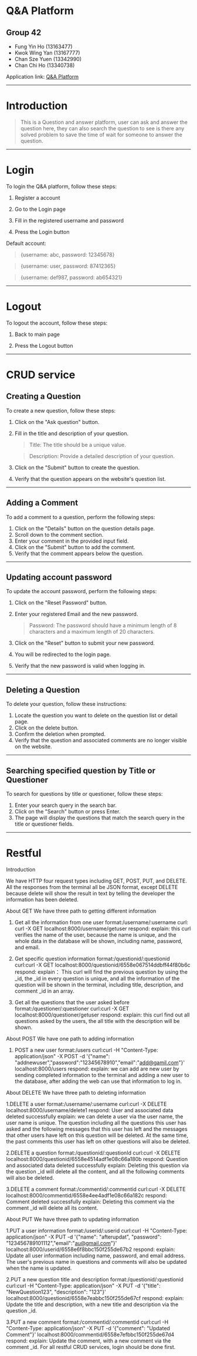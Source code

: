 # Q&A Platform

## Group 42
- Fung Yin Ho (13163477)
- Kwok Wing Yan (13167777)
- Chan Sze Yuen (13342990)
- Chan Chi Ho (13340738)

Application link: [Q&A Platform](https://qanda-1osh.onrender.com/)
********************************************
# Introduction
> This is a Question and answer platform, user can ask and answer the question here, they can also search the question to see is there any solved problem to save the time of wait for someone to answer the question.
 *******************************************
# Login

To login the Q&A platform, follow these steps:

1. Register a account

2. Go to the Login page

3. Fill in the registered username and password

4. Press the Login button

Default account:

> {username: abc, password: 12345678}

> {username: user, password: 87412365}

> {username: def987, password: ab654321}

********************************************
# Logout

To logout the account, follow these steps:

1. Back to main page

2. Press the Logout button

********************************************
# CRUD service
## Creating a Question
To create a new question, follow these steps:

1. Click on the "Ask question" button.
2.  Fill in the title and description of your question. 
	> Title: The title should be a unique value.

	> Description: Provide a detailed description of your question.
3. Click on the "Submit" button to create the question.
4. Verify that the question appears on the website's question list.

********************************************
## Adding a Comment
To add a comment to a question, perform the following steps:

1. Click on the "Details" button on the question details page.
2. Scroll down to the comment section.
3. Enter your comment in the provided input field.
4. Click on the "Submit" button to add the comment.
5. Verify that the comment appears below the question.


********************************************
## Updating account password
To update the account password, perform the following steps:

1. Click on the "Reset Password" button.
2. Enter your registered Email and the new password. 
	> Password: The password should have a minimum length of 8 characters and a maximum length of 20 characters.

3. Click on the "Reset" button to submit your new password.
4. You will be redirected to the login page.
5. Verify that the new password is valid when logging in.

********************************************
## Deleting a Question
To delete your question, follow these instructions:

1. Locate the question you want to delete on the question list or detail page.
2. Click on the delete button.
3. Confirm the deletion when prompted.
4. Verify that the question and associated comments are no longer visible on the website.

********************************************
## Searching specified question by Title or Questioner
To search for questions by title or questioner, follow these steps:

1. Enter your search query in the search bar.
2. Click on the "Search" button or press Enter.
3. The page will display the questions that match the search query in the title or questioner fields.

********************************************
# Restful
Introduction

We have HTTP four request types including GET, POST, PUT, and DELETE. All the responses from the terminal all be JSON format, except DELETE because delete will show the result in text by telling the developer the information has been deleted.

About GET
We have three path to getting different information

1. Get all the information from one user
format:/username/:username
curl: curl -X GET localhost:8000/username/getuser
respond:
explain: this curl verifies the name of the user, because the name is unique, and the whole data in the database will be shown, including name, password, and email. 

2. Get specific question information
format:/questionid/:questionid
curl:curl -X GET localhost:8000/questionid/6558e067514ddbff44f80b6c
respond:
explain： This curl will find the previous question by using the _id, the _id in every question is unique, and all the information of the question will be shown in the terminal, including title, description, and comment _id in an array.

3. Get all the questions that the user asked before
format:/questioner/:questioner
curl:curl -X GET localhost:8000/questioner/getuser
respond:
explain: this curl find out all questions asked by the users, the all title with the description will be shown.

About POST
We have one path to adding information

1. POST a new user
format:/users
curl:curl -H "Content-Type: application/json" -X POST -d '{"name": "addnewuser","password":"12345678910","email":"add@gamil.com"}' localhost:8000/users
respond:
explain: we can add are new user by sending completed information to the terminal and adding a new user to the database, after adding the web can use that information to log in.

About DELETE
We have three path to deleting information

1.DELETE a user
format:/username/:username
curl:curl -X DELETE localhost:8000/username/delete1
respond: User and associated data deleted successfully
explain: we can delete a user via the user name, the user name is unique. The question including all the questions this user has asked and the following messages that this user has left and the messages that other users have left on this question will be deleted. At the same time, the past comments this user has left on other questions will also be deleted.

2.DELETE a question
format:/questionid/:questionId
curl:curl -X DELETE localhost:8000/questionid/6558e4514adf1e08c66a180b
respond: Question and associated data deleted successfully
explain: Deleting this question via the question _id will delete all the content, and all the following comments will also be deleted.

3.DELETE a comment
format:/commentid/:commentid
curl:curl -X DELETE localhost:8000/commentid/6558e4ee4adf1e08c66a182c
respond: Comment deleted successfully
explain: Deleting this comment via the comment _id will delete all its content.

About PUT
We have three path to updating information

1.PUT a user information
format:/userid/:userid
curl:curl -H "Content-Type: application/json" -X PUT -d '{"name": "afterupdat", "password": "123456789101112","email":"au@gmail.com"}' localhost:8000/userid/6558e6f8bbc150f255de67b2
respond:
explain: Update all user information including name, password, and email address. The user's previous name in questions and comments will also be updated when the name is updated.

2.PUT a new question title and description
format:/questionid/:questionid
curl:curl -H "Content-Type: application/json" -X PUT -d '{"title": "NewQuestion123", "description": "123"}' localhost:8000/questionid/6558e7eabbc150f255de67cf
respond:
explain: Update the title and description, with a new  title and description via the question _id.

3.PUT a new comment
format:/commentid/:commentid
curl:curl -H "Content-Type: application/json" -X PUT -d '{"comment": "Updated Comment"}' localhost:8000/commentid/6558e7efbbc150f255de67d4
respond:
explain: Update the comment, with a new comment via the comment _id.
For all restful CRUD services, login should be done first.
